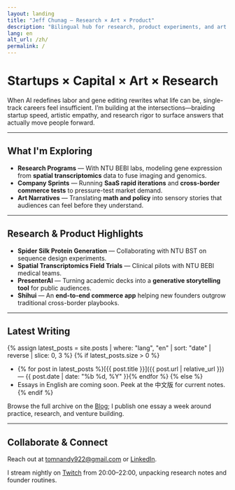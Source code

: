 ```yaml
---
layout: landing
title: "Jeff Chunag — Research × Art × Product"
description: "Bilingual hub for research, product experiments, and art projects."
lang: en
alt_url: /zh/
permalink: /
---
```


# Startups × Capital × Art × Research

When AI redefines labor and gene editing rewrites what life can be, single-track careers feel insufficient. I’m building at the intersections—braiding startup speed, artistic empathy, and research rigor to surface answers that actually move people forward.

---

## What I'm Exploring

- **Research Programs** — With NTU BEBI labs, modeling gene expression from **spatial transcriptomics** data to fuse imaging and genomics.
- **Company Sprints** — Running **SaaS rapid iterations** and **cross-border commerce tests** to pressure-test market demand.
- **Art Narratives** — Translating **math and policy** into sensory stories that audiences can feel before they understand.

---

## Research & Product Highlights

- **Spider Silk Protein Generation** — Collaborating with NTU BST on sequence design experiments.
- **Spatial Transcriptomics Field Trials** — Clinical pilots with NTU BEBI medical teams.
- **PresenterAI** — Turning academic decks into a **generative storytelling tool** for public audiences.
- **Shihui** — An **end-to-end commerce app** helping new founders outgrow traditional cross-border playbooks.

---

## Latest Writing

{% assign latest_posts = site.posts | where: "lang", "en" | sort: "date" | reverse | slice: 0, 3 %}
{% if latest_posts.size > 0 %}
- {% for post in latest_posts %}[{{ post.title }}]({{ post.url | relative_url }}) — {{ post.date | date: "%b %d, %Y" }}{% endfor %}
{% else %}
- Essays in English are coming soon. Peek at the 中文版 for current notes.
{% endif %}

Browse the full archive on the [Blog](/blog/); I publish one essay a week around practice, research, and venture building.

---

## Collaborate & Connect

Reach out at [tomnandy922@gmail.com](mailto:tomnandy922@gmail.com) or [LinkedIn](https://www.linkedin.com/in/jeff-zhuang-b45117316).

I stream nightly on [Twitch](https://www.twitch.tv/cooljeffchuang) from 20:00–22:00, unpacking research notes and founder routines.
